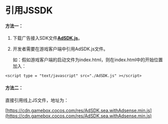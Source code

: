 # 引用JSSDK

#### 方法一：

1. 下载广告接入SDK文件[**AdSDK.js**](../../zi-yuan-xia-zai/sdk-xia-zai.md#h-5-you-xi-sdk20190402)。
2. 开发者需要在游戏客户端中引用AdSDK.js文件。

   如：假如游戏客户端的启动文件为index.html，则在index.html中的开始位置加入：

```text
<script type = "text/javascript" src="./AdSDK.js" ></script>
```

#### 方法二：

直接引用线上JS文件，地址为：

[https://cdn.gamebox.cocos.com/res/AdSDK.sea.withAdsense.min.js](https://cdn.gamebox.cocos.com/res/AdSDK.sea.withAdsense.min.js)



